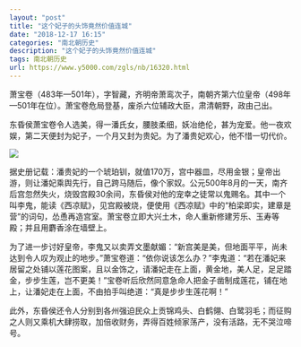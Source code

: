```yaml
---
layout: "post"
title: "这个妃子的头饰竟然价值连城"
date: "2018-12-17 16:15"
categories: "南北朝历史"
description: "这个妃子的头饰竟然价值连城"
tags: 南北朝历史
url: https://www.y5000.com/zgls/nb/16320.html
---
```






萧宝卷（483年—501年），字智藏，齐明帝萧鸾次子，南朝齐第六位皇帝（498年—501年在位）。萧宝卷危局登基，废杀六位辅政大臣，肃清朝野，政由己出。

东昏侯萧宝卷令人选美，得一潘氏女，腰肢柔细，妖冶绝伦，甚为宠爱。他一夜欢娱，第二天便封为妃子，一个月又封为贵妃。为了潘贵妃欢心，他不惜一切代价。

![](https://img.y5000.com/uploads/allimg/170308/8-1F30Q62511218.jpg)

据史册记载：潘贵妃的一个琥珀钏，就值170万，宫中器皿，尽用金银；皇帝出游，则让潘妃乘舆先行，自己跨马随后，像个家奴。公元500年8月的一天，南齐后宫忽然失火，烧毁宫殿30余间，东昏侯对他的宠幸之徒常以鬼赐名。其中一个叫李鬼，能读《西凉赋》，见宫殿被烧，便使用《西凉赋》中的“柏梁即实，建章是营”的词句，怂恿再造宫室。萧宝卷立即大兴土木，命人重新修建芳乐、玉寿等殿；并且用麝香涂在墙壁上。

为了进一步讨好皇帝，李鬼又以卖弄文墨献媚：“新宫美是美，但地面平平，尚未达到令人叹为观止的地步。”萧宝卷道：“依你说该怎么办？”李鬼道：“若在潘妃来居留之处铺以莲花图案，且以金饰之，请潘妃走在上面，黄金地，美人足，足足踏金，步步生莲，岂不更美！”宝卷听后欣然同意急命人把金子凿制成莲花，铺在地上，让潘妃走在上面，不由拍手叫绝道：“真是步步生莲花啊！”

此外，东昏侯还令人分别到各州强迫民众上贡锦鸡头、白鹤翎、白鹭羽毛；而征购之人则又乘机大肆捞取，加倍收财务，弄得百姓倾家荡产，没有活路，无不哭泣啼号。
